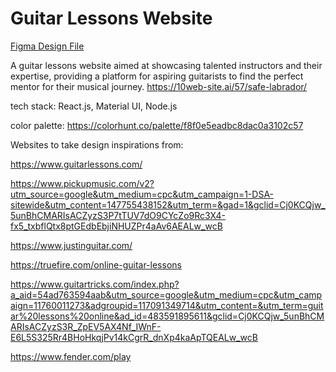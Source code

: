# Guitar Lessons Website

[Figma Design File](https://www.figma.com/file/L7XPqAUN93dxMx7jeCwwWs/Guitar-Website?type=design&node-id=0%3A1&mode=design&t=ioTFfHgWRtD1CoiJ-1 "double click")

A guitar lessons website aimed at showcasing talented instructors and their expertise, providing a platform for aspiring guitarists to find the perfect mentor for their musical journey.
https://10web-site.ai/57/safe-labrador/

tech stack: React.js, Material UI, Node.js

color palette: https://colorhunt.co/palette/f8f0e5eadbc8dac0a3102c57

Websites to take design inspirations from:

https://www.guitarlessons.com/

https://www.pickupmusic.com/v2?utm_source=google&utm_medium=cpc&utm_campaign=1-DSA-sitewide&utm_content=147755438152&utm_term=&gad=1&gclid=Cj0KCQjw_5unBhCMARIsACZyzS3P7tTUV7dO9CYcZo9Rc3X4-fx5_txbflQtx8ptGEdbEbjiNHUZPr4aAv6AEALw_wcB

https://www.justinguitar.com/

https://truefire.com/online-guitar-lessons

https://www.guitartricks.com/index.php?a_aid=54ad763594aab&utm_source=google&utm_medium=cpc&utm_campaign=11760011273&adgroupid=117091349714&utm_content=&utm_term=guitar%20lessons%20online&ad_id=483591895611&gclid=Cj0KCQjw_5unBhCMARIsACZyzS3R_ZpEV5AX4Nf_IWnF-E6L5S325Rr4BHoHkqjPv14kCgrR_dnXp4kaApTQEALw_wcB

https://www.fender.com/play
